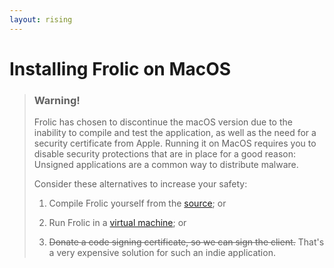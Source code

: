 ```yaml
---
layout: rising
---
```


# Installing Frolic on MacOS

> ### Warning!
>
> Frolic has chosen to discontinue the macOS version
> due to the inability to compile and test the application,
> as well as the need for a security certificate from Apple.
> Running it on MacOS requires you to disable security
> protections that are in place for a good reason:
> Unsigned applications are a common way to distribute malware.
> 
> Consider these alternatives to increase your safety:
> 
> 1) Compile Frolic yourself from the [source](https://github.com/Frolic-chat/Frolic); or
>
> 2) Run Frolic in a [virtual machine](https://www.parallels.com/); or
> 
> 3) ~~Donate a code signing certificate, so we can sign the client.~~
> That's a very expensive solution for such an indie application.
